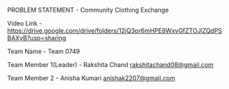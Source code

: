 PROBLEM STATEMENT - Community Clothing Exchange

Video Link - https://drive.google.com/drive/folders/12jQ3or6mHPE8WxvGfZTOJlZQdPSBAXyB?usp=sharing

Team Name - Team 0749

Team Member 1(Leader) -
Rakshita Chand
rakshitachand08@gmail.com

Team Member 2 -
Anisha Kumari
anishak2207@gmail.com
